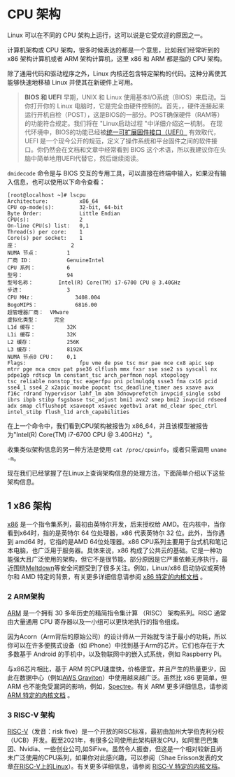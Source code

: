 # CPU 架构

Linux 可以在不同的 CPU 架构上运行，这可以说是它受欢迎的原因之一。

计算机架构或 CPU 架构，很多时候表达的都是一个意思，比如我们经常听到的 x86 架构计算机或者 ARM 架构计算机，这里 x86 和 ARM 都是指的 CPU 架构。

除了通用代码和驱动程序之外，Linux 内核还包含特定架构的代码。这种分离使其能够快速地移植 Linux 并使其在新硬件上可用。

> **BIOS 和 UEFI**
> 早期，UNIX 和 Linux 使用基本I/O系统（BIOS）来启动。当你打开你的 Linux 电脑时，它是完全由硬件控制的。首先，，硬件连接起来运行开机自检（POST），这是BIOS的一部分。POST确保硬件（RAM等）的功能符合规定。我们将在 "Linux启动过程 "中详细介绍这一机制。
> 在现代环境中，BIOS的功能已经被[统一可扩展固件接口（UEFI）](https://en.wikipedia.org/wiki/Unified_Extensible_Firmware_Interface) 有效取代，UEFI 是一个现今公开的规范，定义了操作系统和平台固件之间的软件接口。你仍然会在文档和文章中经常看到 BIOS 这个术语，所以我建议你在头脑中简单地用UEFI代替它，然后继续阅读。

`dmidecode` 命令是与 BIOS 交互的专用工具，可以直接在终端中输入，如果没有输入信息，也可以使用以下命令查看：

```shell
[root@localhost ~]# lscpu
Architecture:          x86_64
CPU op-mode(s):        32-bit, 64-bit
Byte Order:            Little Endian
CPU(s):                2
On-line CPU(s) list:   0,1
Thread(s) per core:    1
Core(s) per socket:    1
座：                 2
NUMA 节点：         1
厂商 ID：           GenuineIntel
CPU 系列：          6
型号：              94
型号名称：        Intel(R) Core(TM) i7-6700 CPU @ 3.40GHz
步进：              3
CPU MHz：             3408.004
BogoMIPS：            6816.00
超管理器厂商：  VMware
虚拟化类型：     完全
L1d 缓存：          32K
L1i 缓存：          32K
L2 缓存：           256K
L3 缓存：           8192K
NUMA 节点0 CPU：    0,1
Flags:                 fpu vme de pse tsc msr pae mce cx8 apic sep mtrr pge mca cmov pat pse36 clflush mmx fxsr sse sse2 ss syscall nx pdpe1gb rdtscp lm constant_tsc arch_perfmon nopl xtopology tsc_reliable nonstop_tsc eagerfpu pni pclmulqdq ssse3 fma cx16 pcid sse4_1 sse4_2 x2apic movbe popcnt tsc_deadline_timer aes xsave avx f16c rdrand hypervisor lahf_lm abm 3dnowprefetch invpcid_single ssbd ibrs ibpb stibp fsgsbase tsc_adjust bmi1 avx2 smep bmi2 invpcid rdseed adx smap clflushopt xsaveopt xsavec xgetbv1 arat md_clear spec_ctrl intel_stibp flush_l1d arch_capabilities
```

在上一个命令中，我们看到CPU架构被报告为 x86_64，并且该模型被报告为"Intel(R) Core(TM) i7-6700 CPU @ 3.40GHz）"。

收集类似架构信息的另一种方法是使用 `cat /proc/cpuinfo`，或者只需调用 `uname -m`。

现在我们已经掌握了在Linux上查询架构信息的处理方法，下面简单介绍以下这些架构信息。

## 1 x86 架构

[x86](https://en.wikipedia.org/wiki/X86) 是一个指令集系列，最初由英特尔开发，后来授权给 AMD。在内核中，当你看到x64时，指的是英特尔 64 位处理器，x86 代表英特尔 32 位。此外，当你遇到 amd64 时，它指的是AMD 64位处理器。x86 CPU系列主要用于台式机和笔记本电脑，也广泛用于服务器。具体来说，x86 构成了公共云的基础。它是一种功能强大且广泛使用的架构，但它不是很节能。部分原因是它严重依赖无序执行，最近围绕[Meltdown](https://meltdownattack.com/)等安全问题受到了很多关注。例如，Linux/x86 启动协议或英特尔和 AMD 特定的背景，有关更多详细信息请参阅 [x86 特定的内核文档](https://www.kernel.org/doc/html/latest/x86/index.html) 。

### 2 ARM架构

[ARM](https://en.wikipedia.org/wiki/ARM_architecture) 是一个拥有 30 多年历史的精简指令集计算 （RISC） 架构系列。RISC 通常由大量通用 CPU 寄存器以及一小组可以更快地执行的指令组成。

因为Acorn（Arm背后的原始公司）的设计师从一开始就专注于最小的功耗，所以你可以在许多便携式设备（如 iPhone）中找到基于Arm的芯片。它们也存在于大多数基于 Android 的手机中，以及物联网中的嵌入式系统，例如 Raspberry Pi。

与x86芯片相比，基于 ARM 的CPU速度快，价格便宜，并且产生的热量更少，因此在数据中心（例如[AWS Graviton](https://aws.amazon.com/ec2/graviton/)）中使用越来越广泛。虽然比 x86 更简单，但 ARM 也不能免受漏洞的影响，例如，[Spectre](https://meltdownattack.com/)。有关 ARM 更多详细信息，请参阅 [ARM 特定的内核文档](https://www.kernel.org/doc/html/latest/arm/index.html) 。

### 3 RISC-V 架构

[RISC-V](https://en.wikipedia.org/wiki/RISC-V)（发音：risk five）是一个开放的RISC标准，最初由加州大学伯克利分校（UCB）开发。截至2021年，有很多公司使用此架构研发CPU，如阿里巴巴集团、Nvidia、一些创业公司,如SiFive。虽然令人振奋，但这是一个相对较新且尚未广泛使用的CPU系列，如果你对此感兴趣，可以参阅（Shae Erisson发表的文章[在RISC-V上的Linux](https://shapr.github.io/posts/2019-06-08-riscv-linux.html)）。有关更多详细信息，请参阅 [RISC-V 特定的内核文档](https://www.kernel.org/doc/html/latest/riscv/index.html)。